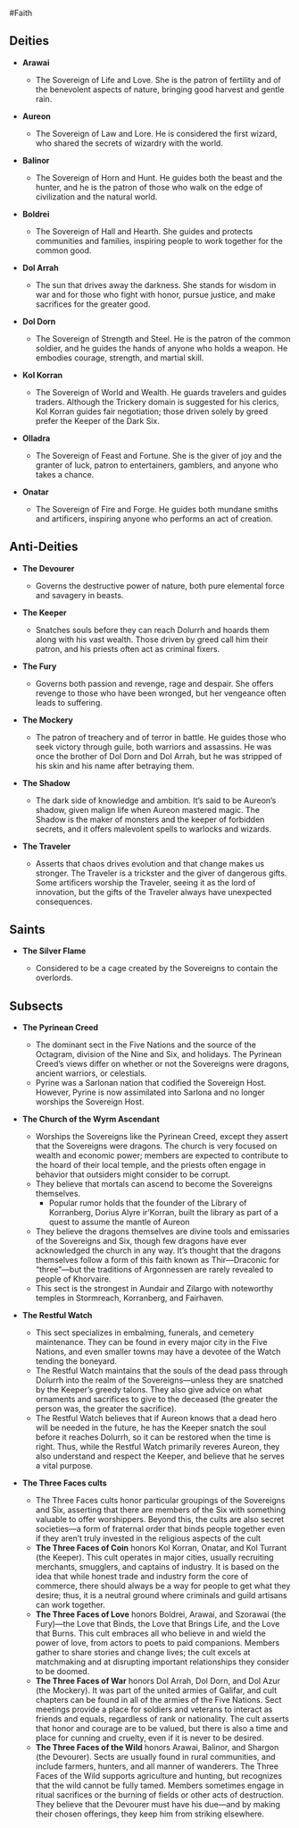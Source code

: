 #Faith
## Deities

* **Arawai**

    * The Sovereign of Life and Love. She is the patron of fertility and of the benevolent aspects of nature, bringing good harvest and gentle rain.

* **Aureon**

    * The Sovereign of Law and Lore. He is considered the first wizard, who shared the secrets of wizardry with the world.

* **Balinor**


    * The Sovereign of Horn and Hunt. He guides both the beast and the hunter, and he is the patron of those who walk on the edge of civilization and the natural world.

* **Boldrei**

    * The Sovereign of Hall and Hearth. She guides and protects communities and families, inspiring people to work together for the common good.

* **Dol Arrah**

    * The sun that drives away the darkness. She stands for wisdom in war and for those who fight with honor, pursue justice, and make sacrifices for the greater good.

* **Dol Dorn**


    * The Sovereign of Strength and Steel. He is the patron of the common soldier, and he guides the hands of anyone who holds a weapon. He embodies courage, strength, and martial skill.

* **Kol Korran**

    * The Sovereign of World and Wealth. He guards travelers and guides traders. Although the Trickery domain is suggested for his clerics, Kol Korran guides fair negotiation; those driven solely by greed prefer the Keeper of the Dark Six.



* **Olladra**

    * The Sovereign of Feast and Fortune. She is the giver of joy and the granter of luck, patron to entertainers, gamblers, and anyone who takes a chance.

* **Onatar**

    * The Sovereign of Fire and Forge. He guides both mundane smiths and artificers, inspiring anyone who performs an act of creation.


## Anti-Deities

* **The Devourer**

    * Governs the destructive power of nature, both pure elemental force and savagery in beasts.


* **The Keeper**

    * Snatches souls before they can reach Dolurrh and hoards them along with his vast wealth. Those driven by greed call him their patron, and his priests often act as criminal fixers.

* **The Fury**

    * Governs both passion and revenge, rage and despair. She offers revenge to those who have been wronged, but her vengeance often leads to suffering.

* **The Mockery**

    * The patron of treachery and of terror in battle. He guides those who seek victory through guile, both warriors and assassins. He was once the brother of Dol Dorn and Dol Arrah, but he was stripped of his skin and his name after betraying them.

* **The Shadow**

    * The dark side of knowledge and ambition. It’s said to be Aureon’s shadow, given malign life when Aureon mastered magic. The Shadow is the maker of monsters and the keeper of forbidden secrets, and it offers malevolent spells to warlocks and wizards.

* **The Traveler**

    * Asserts that chaos drives evolution and that change makes us stronger. The Traveler is a trickster and the giver of dangerous gifts. Some artificers worship the Traveler, seeing it as the lord of innovation, but the gifts of the Traveler always have unexpected consequences.


## Saints

* **The Silver Flame**

    * Considered to be a cage created by the Sovereigns to contain the overlords.


## Subsects

* **The Pyrinean Creed**

    * The dominant sect in the Five Nations and the source of the Octagram, division of the Nine and Six, and holidays. The Pyrinean Creed’s views differ on whether or not the Sovereigns were dragons, ancient warriors, or celestials.
    * Pyrine was a Sarlonan nation that codified the Sovereign Host. However, Pyrine is now assimilated into Sarlona and no longer worships the Sovereign Host.

* **The Church of the Wyrm Ascendant**

    * Worships the Sovereigns like the Pyrinean Creed, except they assert that the Sovereigns were dragons. The church is very focused on wealth and economic power; members are expected to contribute to the hoard of their local temple, and the priests often engage in behavior that outsiders might consider to be corrupt.
    * They believe that mortals can ascend to become the Sovereigns themselves.
        * Popular rumor holds that the founder of the Library of Korranberg, Dorius Alyre ir’Korran, built the library as part of a quest to assume the mantle of Aureon
    * They believe the dragons themselves are divine tools and emissaries of the Sovereigns and Six, though few dragons have ever acknowledged the church in any way. It’s thought that the dragons themselves follow a form of this faith known as Thir—Draconic for “three”—but the traditions of Argonnessen are rarely revealed to people of Khorvaire.
    * This sect is the strongest in Aundair and Zilargo with noteworthy temples in Stormreach, Korranberg, and Fairhaven.


* **The Restful Watch**

    * This sect specializes in embalming, funerals, and cemetery maintenance. They can be found in every major city in the Five Nations, and even smaller towns may have a devotee of the Watch tending the boneyard.
    * The Restful Watch maintains that the souls of the dead pass through Dolurrh into the realm of the Sovereigns—unless they are snatched by the Keeper’s greedy talons. They also give advice on what ornaments and sacrifices to give to the deceased (the greater the person was, the greater the sacrifice).
    * The Restful Watch believes that if Aureon knows that a dead hero will be needed in the future, he has the Keeper snatch the soul before it reaches Dolurrh, so it can be restored when the time is right. Thus, while the Restful Watch primarily reveres Aureon, they also understand and respect the Keeper, and believe that he serves a vital purpose.


* **The Three Faces cults**

    * The Three Faces cults honor particular groupings of the Sovereigns and Six, asserting that there are members of the Six with something valuable to offer worshippers. Beyond this, the cults are also secret societies—a form of fraternal order that binds people together even if they aren’t truly invested in the religious aspects of the cult
    * **The Three Faces of Coin** honors Kol Korran, Onatar, and Kol Turrant (the Keeper). This cult operates in major cities, usually recruiting merchants, smugglers, and captains of industry. It is based on the idea that while honest trade and industry form the core of commerce, there should always be a way for people to get what they desire; thus, it is a neutral ground where criminals and guild artisans can work together.
    * **The Three Faces of Love** honors Boldrei, Arawai, and Szorawai (the Fury)—the Love that Binds, the Love that Brings Life, and the Love that Burns. This cult embraces all who believe in and wield the power of love, from actors to poets to paid companions. Members gather to share stories and change lives; the cult excels at matchmaking and at disrupting important relationships they consider to be doomed.
    * **The Three Faces of War** honors Dol Arrah, Dol Dorn, and Dol Azur (the Mockery). It was part of the united armies of Galifar, and cult chapters can be found in all of the armies of the Five Nations. Sect meetings provide a place for soldiers and veterans to interact as friends and equals, regardless of rank or nationality. The cult asserts that honor and courage are to be valued, but there is also a time and place for cunning and cruelty, even if it is never to be desired.
    * **The Three Faces of the Wild** honors Arawai, Balinor, and Shargon (the Devourer). Sects are usually found in rural communities, and include farmers, hunters, and all manner of wanderers. The Three Faces of the Wild supports agriculture and hunting, but recognizes that the wild cannot be fully tamed. Members sometimes engage in ritual sacrifices or the burning of fields or other acts of destruction. They believe that the Devourer must have his due—and by making their chosen offerings, they keep him from striking elsewhere.